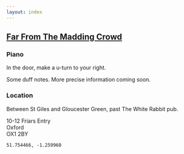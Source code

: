 ```yaml
---
layout: index
---
```


## [Far From The Madding Crowd](http://www.maddingcrowd.co.uk/)

### Piano

In the door, make a u-turn to your right.

Some duff notes. More precise information coming soon.

### Location

Between St Giles and Gloucester Green, past The White Rabbit pub.

10-12 Friars Entry<br>
Oxford<br>
OX1 2BY

`51.754466, -1.259960`
